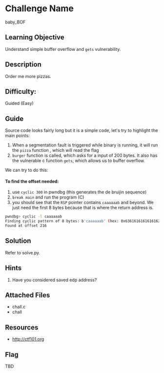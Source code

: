# Challenge Name
baby_BOF

## Learning Objective
Understand simple buffer overflow and `gets` vulnerability.

## Description 
Order me more pizzas.

## Difficulty:
Guided (Easy)

## Guide
Source code looks fairly long but it is a simple code, let's try to highlight the main points:

1. When a segmentation fault is triggered while binary is running, it will run the `pizza` function , which will read the flag
2. `burger` function is called, which asks for a input of 200 bytes. It also has the vulnerable c function `gets`, which allows us to buffer overflow.

We can try to do this: 

#### To find the offset needed:
1. use `cyclic 300` in pwndbg (this generates the de bruijin sequence)
2. `break main` and run the program (C)
3. you should see that the `RSP` pointer contains `caaaaaab` and beyond. We just need the first 8 bytes because that is where the return address is.

```sh
pwndbg> cyclic -l caaaaaab
Finding cyclic pattern of 8 bytes: b'caaaaaab' (hex: 0x6361616161616162)
Found at offset 216
```

## Solution
Refer to solve.py.

## Hints
1.  Have you considered saved edp address?

## Attached Files
- chall.c
- chall

## Resources
- http://ctf101.org

## Flag
TBD
